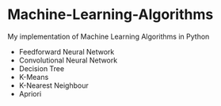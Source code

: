# Machine-Learning-Algorithms
My implementation of Machine Learning Algorithms in Python

* Feedforward Neural Network
* Convolutional Neural Network
* Decision Tree
* K-Means
* K-Nearest Neighbour
* Apriori
